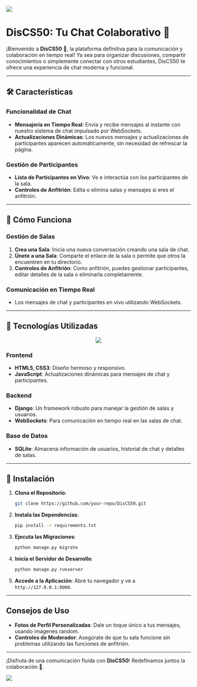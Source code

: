 <img src="https://user-images.githubusercontent.com/73097560/115834477-dbab4500-a447-11eb-908a-139a6edaec5c.gif">

# DisCS50: Tu Chat Colaborativo 🦆

¡Bienvenido a **DisCS50** 👋, la plataforma definitiva para la comunicación y colaboración en tiempo real! Ya sea para organizar discusiones, compartir conocimientos o simplemente conectar con otros estudiantes, DisCS50 te ofrece una experiencia de chat moderna y funcional.

---

## 🛠️ Características 

### Funcionalidad de Chat
- **Mensajería en Tiempo Real**: Envía y recibe mensajes al instante con nuestro sistema de chat impulsado por WebSockets.
- **Actualizaciones Dinámicas**: Los nuevos mensajes y actualizaciones de participantes aparecen automáticamente, sin necesidad de refrescar la página.


### Gestión de Participantes
- **Lista de Participantes en Vivo**: Ve e interactúa con los participantes de la sala.
- **Controles de Anfitrión**: Edita o elimina salas y mensajes si eres el anfitrión.

---

## 🚪 Cómo Funciona

### Gestión de Salas
1. **Crea una Sala**: Inicia una nueva conversación creando una sala de chat.
2. **Únete a una Sala**: Comparte el enlace de la sala o permite que otros la encuentren en tu directorio.
3. **Controles de Anfitrión**: Como anfitrión, puedes gestionar participantes, editar detalles de la sala o eliminarla completamente.

### Comunicación en Tiempo Real
- Los mensajes de chat y participantes en vivo utilizando WebSockets.

---

## 🧰 Tecnologías Utilizadas

<p align="center">
  <a href="https://skillicons.dev">
    <img src="https://skillicons.dev/icons?i=discord,django,html,css,js,websocket&perline=14" />
  </a>
</p>

### Frontend
- **HTML5, CSS3**: Diseño hermoso y responsivo.
- **JavaScript**: Actualizaciones dinámicas para mensajes de chat y participantes.

### Backend
- **Django**: Un framework robusto para manejar la gestión de salas y usuarios.
- **WebSockets**: Para comunicación en tiempo real en las salas de chat.

### Base de Datos
- **SQLite**: Almacena información de usuarios, historial de chat y detalles de salas.


---

## 🚀 Instalación

1. **Clona el Repositorio**:
   ```bash
   git clone https://github.com/your-repo/DisCS50.git
   ```

2. **Instala las Dependencias**:
   ```bash
   pip install -r requirements.txt
   ```

3. **Ejecuta las Migraciones**:
   ```bash
   python manage.py migrate
   ```

4. **Inicia el Servidor de Desarrollo**:
   ```bash
   python manage.py runserver
   ```

6. **Accede a la Aplicación**:
   Abre tu navegador y ve a `http://127.0.0.1:8000`.

---

## Consejos de Uso
- **Fotos de Perfil Personalizadas**: Dale un toque único a tus mensajes, usando imagenes random.
- **Controles de Moderador**: Asegúrate de que tu sala funcione sin problemas utilizando las funciones de anfitrión.

---


¡Disfruta de una comunicación fluida con **DisCS50**! Redefinamos juntos la colaboración 🦆.

<img src="https://user-images.githubusercontent.com/73097560/115834477-dbab4500-a447-11eb-908a-139a6edaec5c.gif">
